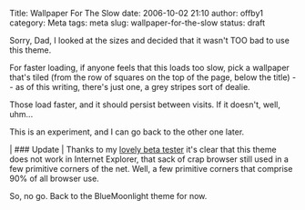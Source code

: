 Title: Wallpaper For The Slow
date: 2006-10-02 21:10
author: offby1
category: Meta
tags: meta
slug: wallpaper-for-the-slow
status: draft

Sorry, Dad, I looked at the sizes and decided that it wasn\'t TOO bad to use this theme.

For faster loading, if anyone feels that this loads too slow, pick a wallpaper that\'s tiled (from the row of squares on the top of the page, below the title) \-- as of this writing, there\'s just one, a grey stripes sort of dealie.

Those load faster, and it should persist between visits. If it doesn\'t, well, uhm\...

This is an experiment, and I can go back to the other one later.

| \### Update
| Thanks to my [lovely beta tester](http://xraystar.livejournal.com/) it\'s clear that this theme does not work in Internet Explorer, that sack of crap browser still used in a few primitive corners of the net. Well, a few primitive corners that comprise 90% of all browser use.

So, no go. Back to the BlueMoonlight theme for now.
